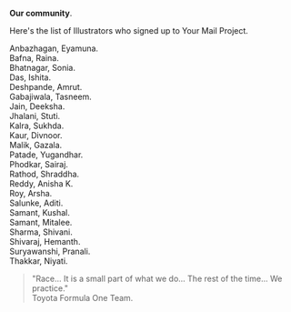 **Our community**.

Here's the list of Illustrators who signed up to Your Mail Project.

Anbazhagan, Eyamuna.  
Bafna, Raina.  
Bhatnagar, Sonia.  
Das, Ishita.  
Deshpande, Amrut.  
Gabajiwala, Tasneem.  
Jain, Deeksha.  
Jhalani, Stuti.  
Kalra, Sukhda.  
Kaur, Divnoor.  
Malik, Gazala.  
Patade, Yugandhar.  
Phodkar, Sairaj.  
Rathod, Shraddha.  
Reddy, Anisha K.  
Roy, Arsha.  
Salunke, Aditi.  
Samant, Kushal.  
Samant, Mitalee.  
Sharma, Shivani.  
Shivaraj, Hemanth.  
Suryawanshi, Pranali.  
Thakkar, Niyati.

> "Race... It is a small part of what we do... The rest of the time... We practice."  
> Toyota Formula One Team.
